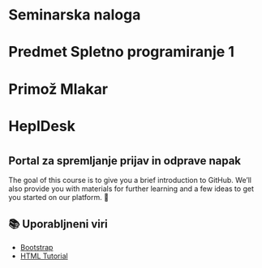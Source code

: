# Seminarska naloga 
# Predmet Spletno programiranje 1
# Primož Mlakar
# HeplDesk
#

## Portal za spremljanje prijav in odprave napak

The goal of this course is to give you a brief introduction to GitHub. We’ll also provide you with materials for further learning and a few ideas to get you started on our platform. 🚀

## 📚  Uporabljneni viri 
* [Bootstrap](https://getbootstrap.com/)
* [HTML Tutorial](https://www.w3schools.com/html/)
